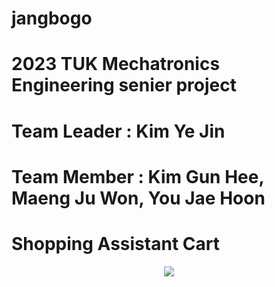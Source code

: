 # jangbogo
# 2023 TUK Mechatronics Engineering senier project
# Team Leader : Kim Ye Jin
# Team Member : Kim Gun Hee, Maeng Ju Won, You Jae Hoon

# Shopping Assistant Cart
<p align="center">
  <img src="![0703](https://github.com/krjsgml/jangbogo/assets/95139209/f2144a0f-e0d0-47d6-97f3-020d384d21bd)">
</p>
